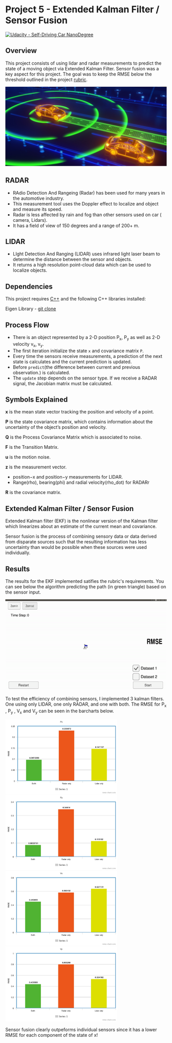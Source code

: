 # Project 5 - Extended Kalman Filter / Sensor Fusion

[![Udacity - Self-Driving Car NanoDegree](https://s3.amazonaws.com/udacity-sdc/github/shield-carnd.svg)](http://www.udacity.com/drive)  

Overview
---

This project consists of using lidar and radar measurements to predict the state of a moving object via Extended Kalman Filter. Sensor fusion was a key aspect for this project. The goal was to keep the RMSE below the threshold outlined in the project [rubric](https://review.udacity.com/#!/rubrics/748/view).

<img src="media/title.jpg"/>

RADAR
---

* RAdio Detection And Rangeing (Radar) has been used for many years in the automotive industry.
* This measurement tool uses the Doppler effect to localize and object and measure its speed.
* Radar is less affected by rain and fog than other sensors used on car ( camera, Lidars).
* It has a field of view of 150 degrees and a range of 200+ m.

LIDAR
---  

* LIght Detection And Ranging (LIDAR) uses infrared light laser beam to determine the distance between the sensor and objects.
* It returns a high resolution point-cloud data which can be used to localize objects.


Dependencies
---

This project requires [C++](https://isocpp.org/) and the following C++ libraries installed:  
  
  Eigen Library - [git clone](https://gitlab.com/libeigen/eigen.git) 
  

Process Flow
---

* There is an object represented by a 2-D position P<sub>x</sub>, P<sub>y</sub>  as well as 2-D velocity v<sub>x</sub>, v<sub>y</sub>. 
* The first iteration initialize the state `x` and covariance matrix `P`.
* Every time the sensors receive measurements, a prediction of the next state is calculates and the current prediction is updated.
* Before `predict`(the difference between current and previous observation.) is calculated.
* The `update` step depends on the sensor type. If we receive a RADAR signal, the Jacobian matrix must be calculated.

Symbols Explained
---

**x** is the mean state vector tracking the position and velocity of a point. 

**P** is the state covariance matrix, which contains information about the uncertainty of the object’s position and velocity.

**Q** is the Process Covariance Matrix which is associated to noise.

**F** is the Transition Matrix.
  
**u** is the motion noise.
  
**z** is the measurement vector.   
* position−x and position−y measurements for LIDAR.
* Range(rho), bearing(phi) and radial velocity(rho_dot) for RADARr

**R** is the covariance matrix.  

Extended Kalman Filter / Sensor Fusion
--- 

Extended Kalman filter (EKF) is the nonlinear version of the Kalman filter which linearizes about an estimate of the current mean and covariance. 

Sensor fusion is the process of combining sensory data or data derived from disparate sources such that the resulting information has less uncertainty than would be possible when these sources were used individually.

Results
---

The results for the EKF implemented satifies the rubric's requirements. You can see below the algorithm predicting the path (in green triangle) based on the sensor input.

<img src="media/kalman.gif"/>

To test the efficiency of combining sensors, I implemented 3 kalman filters. One using only LIDAR, one only RADAR, and one with both. The RMSE for P<sub>x</sub> , P<sub>y</sub> , V<sub>x</sub> and V<sub>y</sub> can be seen in the barcharts below. 

<img src="media/px.jpeg" width="350"/> <img src="media/py.jpeg" width="350"/>
<img src="media/vx.jpeg" width="350"/> <img src="media/vy.jpeg" width="350"/>

Sensor fusion clearly outpeforms individual sensors since it has a lower RMSE for each component of the state of x! 
